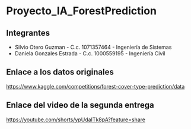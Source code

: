 # Proyecto_IA_ForestPrediction

## Integrantes

- Silvio Otero Guzman - C.c. 1071357464 - Ingeniería de Sistemas
- Daniela Gonzales Estrada - C.c. 1000559195 - Ingeniería Civil


## Enlace a los datos originales

https://www.kaggle.com/competitions/forest-cover-type-prediction/data

## Enlace del video de la segunda entrega

https://youtube.com/shorts/ypUdaITk8pA?feature=share
